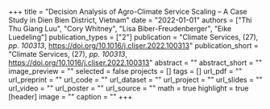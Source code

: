 +++
title = "Decision Analysis of Agro-Climate Service Scaling – A Case Study in Dien Bien District, Vietnam"
date = "2022-01-01"
authors = ["Thi Thu Giang Luu", "Cory Whitney", "Lisa Biber-Freudenberger", "Eike Luedeling"]
publication_types = ["2"]
publication = "Climate Services, (27), _pp. 100313_, https://doi.org/10.1016/j.cliser.2022.100313"
publication_short = "Climate Services, (27), _pp. 100313_, https://doi.org/10.1016/j.cliser.2022.100313"
abstract = ""
abstract_short = ""
image_preview = ""
selected = false
projects = []
tags = []
url_pdf = ""
url_preprint = ""
url_code = ""
url_dataset = ""
url_project = ""
url_slides = ""
url_video = ""
url_poster = ""
url_source = ""
math = true
highlight = true
[header]
image = ""
caption = ""
+++
